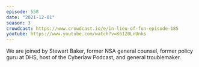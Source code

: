 ```yaml
---
episode: 558
date: "2021-12-01"
season: 3
crowdcast: https://www.crowdcast.io/e/in-lieu-of-fun-episode-185
youtube: https://www.youtube.com/watch?v=K61Z0LnUnks
---
```

We are joined by Stewart Baker, former NSA general counsel, former policy guru at DHS, host of the Cyberlaw Podcast, and general troublemaker.
